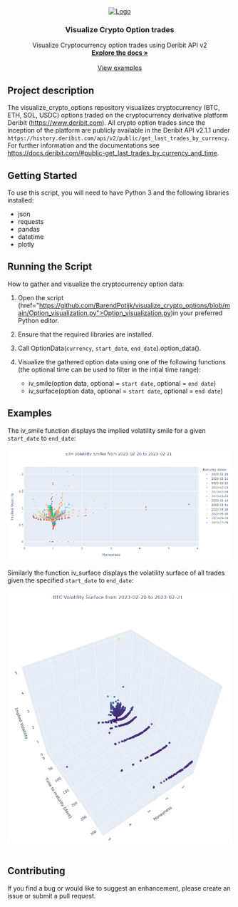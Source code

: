 <a name="readme-top"></a>
<br />
<div align="center">
  <a href="https://github.com/BarendPotijk/visualize_crypto_options/">
    <img src="Images/deribit.png" alt="Logo" width="80" height="80">
  </a>

<h3 align="center">Visualize Crypto Option trades</h3>

  <p align="center">
    Visualize Cryptocurrency option trades using Deribit API v2
    <br />
    <a href="https://github.com/BarendPotijk/visualize_crypto_options/"><strong>Explore the docs »</strong></a>
    <br />
    <br />
    <a href="https://github.com/BarendPotijk/visualize_crypto_options/tree/main/EXAMPLES">View examples </a>
  </p>
</div>

## Project description
The visualize_crypto_options repository visualizes cryptocurrency (BTC, ETH, SOL, USDC) options traded on the cryptocurrency derivative platform Deribit (https://www.deribit.com). 
All crypto option trades since the inception of the platform are publicly available in the Deribit API v2.1.1 under `https://history.deribit.com/api/v2/public/get_last_trades_by_currency`. 
For further information and the documentations see https://docs.deribit.com/#public-get_last_trades_by_currency_and_time. 

## Getting Started ##
To use this script, you will need to have Python 3 and the following libraries installed:

  * json
  * requests
  * pandas
  * datetime
  * plotly

## Running the Script ##

How to gather and visualize the cryptocurrency option data:
  1. Open the script (href="https://github.com/BarendPotijk/visualize_crypto_options/blob/main/Option_visualization.py">Option_visualization.py)in your preferred Python editor.
  2. Ensure that the required libraries are installed.
  3. Call OptionData(`currency`, `start_date`, `end_date`).option_data().
  4. Visualize the gathered option data using one of the following functions (the optional time can be used to filter in the intial time range):

      * iv_smile(option data, optional = `start date`, optional = `end date`)
      * iv_surface(option data, optional = `start date`, optional = `end date`)
    

## Examples
The iv_smile function displays the implied volatility smile for a given `start_date` to `end_date`:
<br />
<br />
<a href="https://github.com/BarendPotijk/visualize_crypto_options/blob/main/Images/Implied Volatility Smiles.png">
  <img src="Images/Implied Volatility Smiles.png">
</a>
<br />
<br />
Similarly the function iv_surface displays the volatility surface of all trades given the specified `start_date` to `end_date`:
<br />
<br />
<a href="https://github.com/BarendPotijk/visualize_crypto_options/blob/main/Images/Implied Volatility Surface.png">
  <img src="Images/Implied Volatility Surface.png">
</a>
<br /> 
<br />
## Contributing ##
If you find a bug or would like to suggest an enhancement, please create an issue or submit a pull request.
